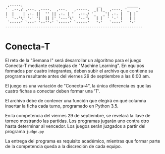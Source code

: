 
     ,-----.                                  _            _____         
    '  .--./ ,---. ,----.  ,---.   ,-----.  _| |_  ,----, '_   _'         
    |  |    | .-. ||  '' || .-. | '  .--./ '_   _'| .-. |   | |        
    '  '--'\' '-' '|  || |' '---'\'  '--'\   | |  ' '-' |   | |           
     `-----' `---' '--''-' `-----' `-----'   '-'   `----'   '-'             
    --------------------------------------------------------------

# Conecta-T

El reto de la "Semana I" será desarrollar un algoritmo para el juego Conecta-T mediante estrategias de "Machine Learning". En equipos formados por cuatro integrantes, deben subir el archivo que contiene su programa resultante antes del viernes 29 de septiembre a las 6:00 am.

El juego es una variación de "Conecta-4", la única diferencia es que las cuatro fichas a conectar deben formar una 'T'.

El archivo debe de contener una función que elegirá en qué columna insertar la ficha cada turno, programado en Python 3.5.

En la competencia del viernes 29 de septiembre, se revelará la llave de torneo mostrando las partidas. Los programas jugarán uno contra otro hasta determinar al vencedor. Los juegos serán juzgados a partir del programa `judge.py`

La entrega del programa es requisito académico, mientras que formar parte de la competencia queda a la discreción de cada equipo.
